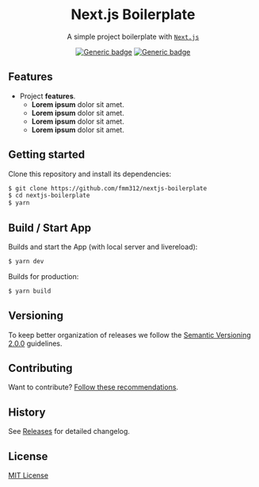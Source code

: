 <h1 align="center">Next.js Boilerplate</h1>
  
<div align="center">

A simple project boilerplate with [`Next.js`](https://nextjs.org/)

[![Generic badge](https://img.shields.io/badge/License-MIT-red.svg)]()
[![Generic badge](https://img.shields.io/badge/Version-1.0.0-red.svg)]()

</div>

## Features

- Project **features**.
  - **Lorem ipsum** dolor sit amet.
  - **Lorem ipsum** dolor sit amet.
  - **Lorem ipsum** dolor sit amet.
  - **Lorem ipsum** dolor sit amet.

## Getting started

Clone this repository and install its dependencies:

```sh
$ git clone https://github.com/fmm312/nextjs-boilerplate
$ cd nextjs-boilerplate
$ yarn
```

## Build / Start App

Builds and start the App (with local server and livereload):

```sh
$ yarn dev
```

Builds for production:

```sh
$ yarn build
```

## Versioning

To keep better organization of releases we follow the [Semantic Versioning 2.0.0](http://semver.org/) guidelines.

## Contributing

Want to contribute? [Follow these recommendations](https://github.com/fmm312/reactjs-boilerplate/blob/main/CONTRIBUTING.md).

## History

See [Releases](https://github.com/fmm312/reactjs-boilerplate/blob/main/CHANGELOG.MD) for detailed changelog.

## License
[MIT License]()
